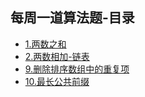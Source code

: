 ## 每周一道算法题-目录

* [1.两数之和](1.两数之和.md)
* [2.两数相加-链表](2.两数相加-链表.md)
* [9.删除排序数组中的重复项](9.删除排序数组中的重复项.md)
* [10.最长公共前缀](10.最长公共前缀.md)

